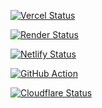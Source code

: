 [![Vercel Status](https://img.shields.io/github/deployments/Jedore/Jedore.github.io/Production?label=Vercel)](https://bk0.jedore.top)

[![Render Status](https://img.shields.io/badge/dynamic/json?url=https%3A%2F%2Frender-deploy-status-xwee.onrender.com%2Fsrv-cm2jll21hbls73fpc83g&query=%24.status&logo=Render&label=Render&color=brightgreen&cacheSeconds=86400)](https://bk1.jedore.top)

[![Netlify Status](https://api.netlify.com/api/v1/badges/fd8a20c1-8adc-494a-a9cb-f8d0519eb6eb/deploy-status)](https://bk4.jedore.top)

[![GitHub Action](https://github.com/Jedore/Jedore.github.io/actions/workflows/hugo.yaml/badge.svg)](https://bk3.jedore.top)

[![Cloudflare Status](https://img.shields.io/endpoint?url=https://cloudflare-pages-badges.jedorefight.workers.dev/?projectName=jedore)](https://bk2.jedore.top)
